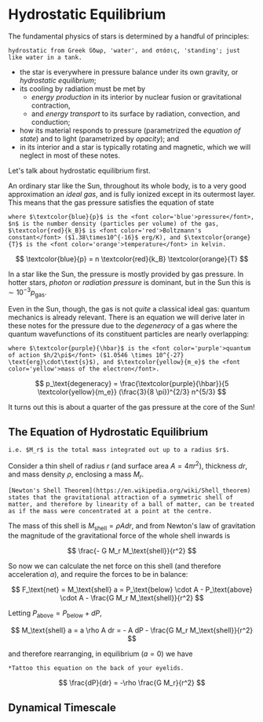 # Hydrostatic Equilibrium

The fundamental physics of stars is determined by a handful of principles: 

```{margin} 
hydrostatic from Greek ὕδωρ, 'water', and στάσις, 'standing'; just like water in a tank.
```
- the star is everywhere in pressure balance under its own gravity, or *hydrostatic equilibrium*; 
- its cooling by radiation must be met by 
    - *energy production* in its interior by nuclear fusion or gravitational contraction, 
    - and *energy transport* to its surface by radiation, convection, and conduction; 
- how its material responds to pressure (parametrized the *equation of state*) and to light (parametrized by *opacity*); and
- in its interior and a star is typically rotating and magnetic, which we will neglect in most of these notes.

Let's talk about hydrostatic equilibrium first.

An ordinary star like the Sun, throughout its whole body, is to a very good approximation an *ideal gas*, and is fully ionized except in its outermost layer. This means that the gas pressure satisfies the equation of state

```{margin}
where $\textcolor{blue}{p}$ is the <font color='blue'>pressure</font>, $n$ is the number density (particles per volume) of the gas, $\textcolor{red}{k_B}$ is <font color='red'>Boltzmann's constant</font> ($1.38\times10^{-16}$ erg/K), and $\textcolor{orange}{T}$ is the <font color='orange'>temperature</font> in kelvin.
```
$$
\textcolor{blue}{p} = n \textcolor{red}{k_B} \textcolor{orange}{T}
$$


In a star like the Sun, the pressure is mostly provided by gas pressure. In hotter stars, *photon* or *radiation pressure* is dominant, but in the Sun this is $\sim 10^{-3} p_\text{gas}$. 

Even in the Sun, though, the gas is not *quite* a classical ideal gas: quantum mechanics is already relevant. There is an equation we will derive later in these notes for the pressure due to the *degeneracy* of a gas where the quantum wavefunctions of its constituent particles are nearly overlapping: 

```{margin}
where $\textcolor{purple}{\hbar}$ is the <font color='purple'>quantum of action $h/2\pi$</font> ($1.0546 \times 10^{-27} \text{erg}\cdot\text{s}$), and $\textcolor{yellow}{m_e}$ the <font color='yellow'>mass of the electron</font>.
```
$$
p_\text{degeneracy} = \frac{\textcolor{purple}{\hbar}}{5 \textcolor{yellow}{m_e}} (\frac{3}{8 \pi})^{2/3} n^{5/3}
$$

It turns out this is about a quarter of the gas pressure at the core of the Sun! 

## The Equation of Hydrostatic Equilibrium

```{margin}
i.e. $M_r$ is the total mass integrated out up to a radius $r$.
```
Consider a thin shell of radius $r$ (and surface area $A = 4\pi r^2$), thickness $dr$, and mass density $\rho$, enclosing a mass $M_r$. 

```{margin}
[Newton's Shell Theorem](https://en.wikipedia.org/wiki/Shell_theorem) states that the gravitational attraction of a symmetric shell of matter, and therefore by linearity of a ball of matter, can be treated as if the mass were concentrated at a point at the centre. 
```
The mass of this shell is $M_\text{shell} = \rho A dr$, and from Newton's law of gravitation the magnitude of the gravitational force of the whole shell inwards is 

$$ 
\frac{- G M_r M_\text{shell}}{r^2}
$$

So now we can calculate the net force on this shell (and therefore acceleration $a$), and require the forces to be in balance:

$$
F_\text{net} = M_\text{shell} a = P_\text{below} \cdot A - P_\text{above} \cdot A - \frac{G M_r M_\text{shell}}{r^2}
$$

Letting $P_\text{above} = P_\text{below} + dP$, 

$$
M_\text{shell} a = a \rho A dr = - A dP  - \frac{G M_r M_\text{shell}}{r^2}
$$

and therefore rearranging, in equilibrium ($a = 0$) we have 

```{margin}
*Tattoo this equation on the back of your eyelids.
```
$$ 
\frac{dP}{dr} = -\rho \frac{G M_r}{r^2}
$$

## Dynamical Timescale